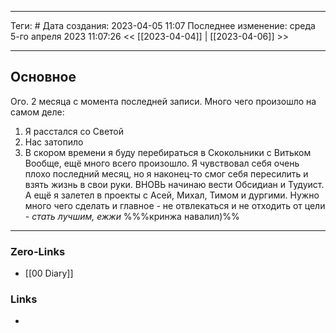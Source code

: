___
Теги: #
Дата создания: 2023-04-05 11:07 
Последнее изменение: среда 5-го апреля 2023 11:07:26
<< [[2023-04-04]] | [[2023-04-06]] >> 
___
## Основное

Ого. 2 месяца с момента последней записи. Много чего произошло на самом деле:
1. Я расстался со Светой
2. Нас затопило
3. В скором времени я буду перебираться в Скокольники с Витьком
Вообще, ещё много всего произошло. Я чувствовал себя очень плохо последний месяц, но я наконец-то смог себя пересилить и взять жизнь в свои руки. ВНОВЬ начинаю вести Обсидиан и Тудуист.
А ещё я залетел в проекты с Асей, Михал, Тимом и дургими. Нужно много чего сделать и главное - не отвлекаться и не отходить от цели - *стать лучшим, ежжи* %%%кринжа навалил)%%

___
### Zero-Links
- [[00 Diary]]

### Links
- 
